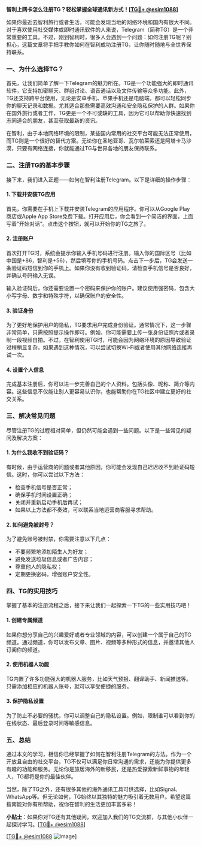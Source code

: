 **智利上网卡怎么注册TG？轻松掌握全球通讯新方式！[[TG💪+ @esim1088](https://t.me/s/esim1088)]**

如果你最近去智利旅行或者生活，可能会发现当地的网络环境和国内有很大不同。对于喜欢使用社交媒体或即时通讯软件的人来说，Telegram（简称TG）是一个非常重要的工具。不过，刚到智利时，很多人会遇到一个问题：如何注册TG呢？别担心，这篇文章将手把手教你如何在智利成功注册TG，让你随时随地与全世界保持联系。

### 一、为什么选择TG？

首先，让我们简单了解一下Telegram的魅力所在。TG是一个功能强大的即时通讯软件，它支持加密聊天、群组讨论、语音通话以及文件传输等众多功能。此外，TG还支持跨平台使用，无论是安卓手机、苹果手机还是电脑端，都可以轻松同步你的聊天记录和数据。尤其适合那些需要高效沟通和安全隐私保护的人群。如果你在国外旅行或者工作，TG更是一个不可或缺的工具，因为它可以帮助你快速找到志同道合的朋友，甚至获取最新的资讯。

在智利，由于本地网络环境的限制，某些国内常用的社交平台可能无法正常使用，而TG则是一个很好的替代方案。无论你在圣地亚哥、瓦尔帕莱索还是阿塔卡马沙漠，只要有网络连接，你就能通过TG与世界各地的朋友保持联系。

### 二、注册TG的基本步骤

接下来，我们进入正题——如何在智利注册Telegram。以下是详细的操作步骤：

#### 1. 下载并安装TG应用

首先，你需要在手机上下载并安装Telegram的应用程序。你可以从Google Play商店或Apple App Store免费下载。打开应用后，你会看到一个简洁的界面，上面写着“开始对话”。点击这个按钮，就可以开始你的TG之旅了。

#### 2. 注册账户

首次打开TG时，系统会提示你输入手机号码进行注册。输入你的国际区号（比如中国是+86，智利是+56），然后填写你的手机号码。点击下一步后，TG会发送一条验证码短信到你的手机上。如果你没有收到验证码，请检查手机信号是否良好，并确认号码输入无误。

输入验证码后，你还需要设置一个密码来保护你的账户。建议使用强密码，包含大小写字母、数字和特殊字符，以确保账户的安全性。

#### 3. 验证身份

为了更好地保护用户的隐私，TG要求用户完成身份验证。通常情况下，这一步骤非常简单，只需按照提示操作即可。例如，你可能需要上传一张身份证照片或者录制一段视频自拍。不过，在智利使用TG时，可能会因为网络环境的原因导致验证过程稍显复杂。如果遇到这种情况，可以尝试切换Wi-Fi或者使用其他网络连接再试一次。

#### 4. 设置个人信息

完成基本注册后，你可以进一步完善自己的个人资料。包括头像、昵称、简介等内容。这些信息不仅能让别人更容易认识你，也能帮助你在TG社区中建立更好的社交关系。

### 三、解决常见问题

尽管注册TG的过程相对简单，但仍然可能会遇到一些问题。以下是一些常见的疑问及解决方案：

#### 1. 为什么我收不到验证码？

有时候，由于运营商的问题或者其他原因，你可能会发现自己迟迟收不到验证码短信。这时，你可以尝试以下方法：
- 检查手机信号是否正常；
- 确保手机时间设置正确；
- 关闭并重新启动手机后再试；
- 如果以上方法都不奏效，可以联系当地运营商客服寻求帮助。

#### 2. 如何避免被封号？

为了避免账号被封禁，你需要注意以下几点：
- 不要频繁地添加陌生人为好友；
- 避免发送垃圾信息或者广告内容；
- 尊重他人的隐私权；
- 定期更换密码，增强账户安全性。

### 四、TG的实用技巧

掌握了基本的注册流程之后，接下来让我们一起探索一下TG的一些实用技巧吧！

#### 1. 创建专属频道

如果你想分享自己的兴趣爱好或者专业领域的内容，可以创建一个属于自己的TG频道。通过频道，你可以发布文章、图片、视频等多种形式的信息，并邀请其他人订阅你的频道。

#### 2. 使用机器人功能

TG内置了许多功能强大的机器人服务，比如天气预报、翻译助手、新闻推送等。只需添加相应的机器人账号，就可以享受便捷的服务。

#### 3. 保护隐私设置

为了防止不必要的骚扰，你可以调整自己的隐私设置。例如，限制谁可以看到你的在线状态、最后登录时间等敏感信息。

### 五、总结

通过本文的学习，相信你已经掌握了如何在智利注册Telegram的方法。作为一个开放且自由的社交平台，TG不仅可以满足你日常沟通的需求，还能为你提供更多有趣的功能和服务。无论你是旅居海外的新移民，还是热爱探索新鲜事物的年轻人，TG都将是你的最佳伙伴。

当然，除了TG之外，还有很多其他的海外通讯工具可供选择，比如Signal、WhatsApp等。但无论如何，TG始终以其独特的魅力吸引着无数用户。希望这篇指南能对你有所帮助，祝你在智利的生活更加丰富多彩！

**小贴士**：如果你对TG还有其他疑问，欢迎加入我们的TG交流群，与其他小伙伴一起探讨学习。[[TG💪+ @esim1088](https://t.me/s/esim1088)] 

[[TG💪+ @esim1088](https://t.me/s/esim1088) ![Image](https://i.postimg.cc/4NQfJmqS/Snipaste-2025-05-13-00-14-12.png)]